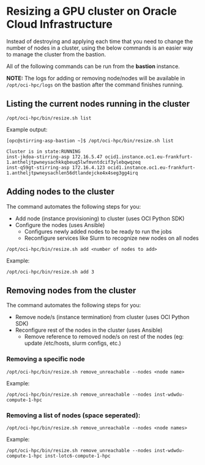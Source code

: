# Resizing a GPU cluster on Oracle Cloud Infrastructure

Instead of destroying and applying each time that you need to change the number of nodes in a cluster, using the below commands is an easier way to manage the cluster from the bastion.

All of the following commands can be run from the **bastion** instance.

**NOTE:** The logs for adding or removing node/nodes will be available in `/opt/oci-hpc/logs` on the bastion after the command finishes running.

## Listing the current nodes running in the cluster

```
/opt/oci-hpc/bin/resize.sh list
```

Example output:

```
[opc@stirring-asp-bastion ~]$ /opt/oci-hpc/bin/resize.sh list

Cluster is in state:RUNNING
inst-jkdoa-stirring-asp 172.16.5.47 ocid1.instance.oc1.eu-frankfurt-1.antheljtpwneysachkkqbeuq5lwfmvntdcif3ylebqwqzeq
inst-q59gt-stirring-asp 172.16.4.123 ocid1.instance.oc1.eu-frankfurt-1.antheljtpwneysachlen56dtlandejcke4x4seg3gg4irq
```

## Adding nodes to the cluster

The command automates the following steps for you:

- Add node (instance provisioning) to cluster (uses OCI Python SDK)
- Configure the nodes (uses Ansible)
  -  Configures newly added nodes to be ready to run the jobs
  -  Reconfigure services like Slurm to recognize new nodes on all nodes

```
/opt/oci-hpc/bin/resize.sh add <number of nodes to add>
```

Example:

```
/opt/oci-hpc/bin/resize.sh add 3
```

## Removing nodes from the cluster

The command automates the following steps for you:

- Remove node/s (instance termination) from cluster (uses OCI Python SDK)
- Reconfigure rest of the nodes in the cluster  (uses Ansible)
  -  Remove reference to removed node/s on rest of the nodes (eg: update /etc/hosts, slurm configs, etc.)

### Removing a specific node

```
/opt/oci-hpc/bin/resize.sh remove_unreachable --nodes <node name>
```

Example: 
```
/opt/oci-hpc/bin/resize.sh remove_unreachable --nodes inst-wdwdu-compute-1-hpc
```

### Removing a list of nodes (space seperated):

```
/opt/oci-hpc/bin/resize.sh remove_unreachable --nodes <node names>
```

Example: 
```
/opt/oci-hpc/bin/resize.sh remove_unreachable --nodes inst-wdwdu-compute-1-hpc inst-lotc6-compute-1-hpc
```
